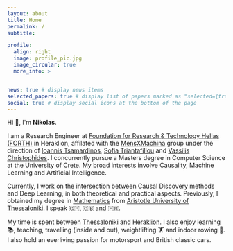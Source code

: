 ```yaml
---
layout: about
title: Home
permalink: /
subtitle:

profile:
  align: right
  image: profile_pic.jpg
  image_circular: true
  more_info: >


news: true # display news items
selected_papers: true # display list of papers marked as "selected={true}"
social: true # display social icons at the bottom of the page
---
```


Hi 👋, I'm **Nikolas**. 

I am a Research Engineer at <a href='https://www.forth.gr/en/home/' target='_blank'>Foundation for Research & Technology Hellas (FORTH)</a> in Heraklion, affilated with the <a href=''>MensXMachina</a> group under the direction of <a href='https://scholar.google.com/citations?user=7fendUwAAAAJ' target='_blank'>Ioannis Tsamardinos</a>, <a href='https://sites.google.com/view/softriant/home/' target='_blank'>Sofia Triantafillou</a> and <a href='https://who.rocq.inria.fr/Vassilis.Christophides/' target='_blank'>Vassilis Christophides</a>. I concurrently pursue a Masters degree in Computer Science at the University of Crete. My broad interests involve Causality, Machine Learning and Artificial Intelligence. 

Currently, I work on the intersection between Causal Discovery methods and Deep Learning, in both theoretical and practical aspects. Previously, I obtained my degree in <a href='https://www.auth.gr/en/school/math-en/' target='_blank'>Mathematics</a> from <a href ='https://www.auth.gr/en/' target='_blank'>Aristotle University of Thessaloniki</a>. I speak 🇬🇷, 🇬🇧 and 🇫🇷.

My time is spent between <a href='https://en.wikipedia.org/wiki/Thessaloniki' target='_blank'>Thessaloniki</a> and <a href='https://en.wikipedia.org/wiki/Heraklion' target='_blank'>Heraklion</a>. I also enjoy learning 📚, teaching, travelling (inside and out), weightlifting 🏋️ and indoor rowing 🚣. I also hold an everliving passion for motorsport and British classic cars.
